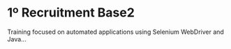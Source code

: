 # 1º Recruitment Base2

Training focused on automated applications using Selenium WebDriver and Java...
